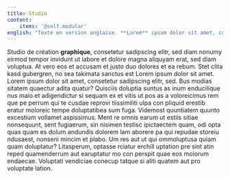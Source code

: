 ```yaml
---
title: Studio
content:
    items: '@self.modular'
english: "Texte en version anglaise. **Lorem** ipsum dolor sit amet, consetetur sadipscing elitr, sed diam nonumy eirmod tempor invidunt ut labore et dolore magna aliquyam erat, sed diam voluptua. \r\nAt vero eos et accusam et justo duo dolores et ea rebum. Stet clita kasd gubergren, no sea takimata sanctus est Lorem ipsum dolor sit amet. Lorem ipsum dolor sit amet, consetetur sadipscing elitr, sed. Quisciis doluptia suntus as inum enducilique nus maio et adigendictur si sequam ex et vitis ut pos as a voloreicimus rem que pe perrum qui te cusdae reprovi tiissimiliti ulpa con pliquid erestib eratur moloreic tempe doluptatibea sum fuga.\r\nCuptas si dolupta se nia sit poribus, eatem sandipsapid ma volor as vendae officiet aceate acerfer itatiis mos sequia comnimil mostem rae. Nequi rentios aeseque eos de reperferro tet accupta dollupi cipsunt.\r\nDi aut utatur aliquae dolore eossi offic totatio dolorpore sa conesse es volorae officit am et reritat.\r\nAccatiae mo imus quiam eiur?"
---
```


Studio de création **graphique**, consetetur sadipscing elitr, sed diam nonumy eirmod tempor invidunt ut labore et dolore magna aliquyam erat, sed diam voluptua. At vero eos et accusam et justo duo dolores et ea rebum. Stet clita kasd gubergren, no sea takimata sanctus est Lorem ipsum dolor sit amet. Lorem ipsum dolor sit amet, consetetur sadipscing elitr, sed.
Bus modias sitatem quaectur adita quatur? Quisciis doluptia suntus as inum enducilique nus maio et adigendictur si sequam ex et vitis ut pos as a voloreicimus rem que pe perrum qui te cusdae reprovi tiissimiliti ulpa con pliquid erestib eratur moloreic tempe doluptatibea sum fuga. Videmost quuntiatem quunto excestium vollamet aspissimus.
Ment re omnis earum ut estiis sitiae nonsequunt, sent fugiaerum, sin nisimen testisc ipictaectem quam, odi opta quas quam es dolum andundis dolorem lam aborere pa qui repudae storeiu ndusaest, nonseni mincim et plabo. Um res aut ut qui ommoluptusa quiam quam doluptatur?
Litasperum, optasse rciatur erchill uptation pre sint atin reped quamenderrum aut earuptatur mo con perspit quae eos molorum endaecae. Voluptati vendiciae conecup tatque si aliti quatem aut pro voluptate lation.